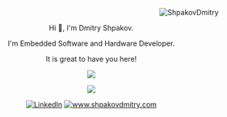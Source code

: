 <p align="right"> <img src="https://komarev.com/ghpvc/?username=ShpakovDmitry" alt="ShpakovDmitry" /> </p>

<p align="center"> Hi 👋, I'm Dmitry Shpakov.</p>
<p align= "center">I'm Embedded Software and Hardware Developer.</p>
<p align="center">It is great to have you here!<br/> </p> 

<p align="center"> <img src="https://github-readme-stats.vercel.app/api?username=ShpakovDmitry&show_icons=true&include_all_commits=true&hide=issues,contribs&custom_title=My%20GitHub%20Stats&theme=dark&layout=compact&count_private=true"> </p>

<p align="center"> <img src="https://github-readme-stats.vercel.app/api/top-langs/?username=ShpakovDmitry&layout=compact&langs_count=6&theme=dark"> </p>
 
<p align="center"> <a href="https://www.linkedin.com/in/dmitry-shpakov-482482178/"><img src="https://img.shields.io/badge/-LinkedIn-blue?style=flat&logo=Linkedin&logoColor=white" alt="LinkedIn"></a> <a href="https://www.shpakovdmitry.com"><img src="https://img.shields.io/static/v1?label=&message=www.shpakovdmitry.com&color=blue" alt="www.shpakovdmitry.com"></a></p>

<!--
**ShpakovDmitry/ShpakovDmitry** is a ✨ _special_ ✨ repository because its `README.md` (this file) appears on your GitHub profile.

Here are some ideas to get you started:

- 🔭 I’m currently working on ...
- 🌱 I’m currently learning ...
- 👯 I’m looking to collaborate on ...
- 🤔 I’m looking for help with ...
- 💬 Ask me about ...
- 📫 How to reach me: ...
- 😄 Pronouns: ...
- ⚡ Fun fact: ...
-->
